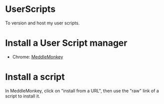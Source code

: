 # UserScripts
To version and host my user scripts.

# Install a User Script manager
* Chrome: [MeddleMonkey](https://chrome.google.com/webstore/detail/meddlemonkey/moihledlmchhofenpacbhphnbnpakgmo)

# Install a script
In MeddleMonkey, click on "install from a URL", then use the "raw" link of a script to install it.
